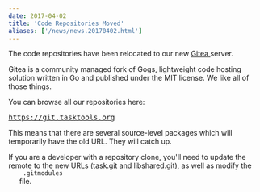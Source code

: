 ```yaml
---
date: 2017-04-02
title: 'Code Repositories Moved'
aliases: ['/news/news.20170402.html']
---
```

<div class="col-md-8 main">
 <div class="row">
  <p>
   The code repositories have been relocated to our new
   <a href="https://gitea.io/en-US/">
    Gitea
   </a>
   server.
  </p>
  <p>
   Gitea is a community managed fork of Gogs, lightweight code hosting
            solution written in Go and published under the MIT license.
            We like all of those things.
  </p>
  <p>
   You can browse all our repositories here:
  </p>
  <a href="https://git.tasktools.org">
   <pre>https://git.tasktools.org</pre>
  </a>
  <p>
   This means that there are several source-level packages which will
            temporarily have the old URL. They will catch up.
  </p>
  <p>
   If you are a developer with a repository clone, you'll need to update
            the remote to the new URLs (task.git and libshared.git), as well as
            modify the
   <code>
    .gitmodules
   </code>
   file.
  </p>
  <br/>
  <br/>
 </div>
</div>

